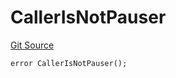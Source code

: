 # CallerIsNotPauser

[Git Source](https://github.com/Eoracle/target-contracts/blob/badb6375447660efebd9adbe5de6f290257bb3a9/src/interfaces/Errors.sol)

```solidity
error CallerIsNotPauser();
```

